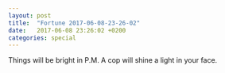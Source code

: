 ```yaml
---
layout: post
title:  "Fortune 2017-06-08-23-26-02"
date:   2017-06-08 23:26:02 +0200
categories: special
---
```


Things will be bright in P.M.  A cop will shine a light in your face.
